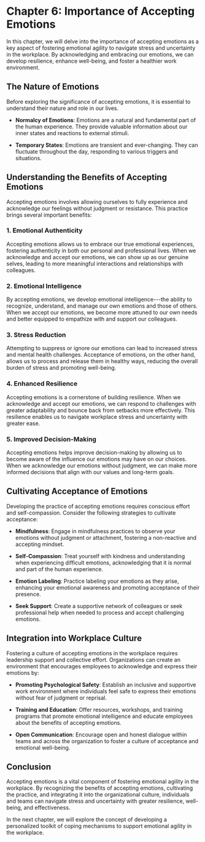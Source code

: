 Chapter 6: Importance of Accepting Emotions
===========================================

In this chapter, we will delve into the importance of accepting emotions as a key aspect of fostering emotional agility to navigate stress and uncertainty in the workplace. By acknowledging and embracing our emotions, we can develop resilience, enhance well-being, and foster a healthier work environment.

The Nature of Emotions
----------------------

Before exploring the significance of accepting emotions, it is essential to understand their nature and role in our lives.

* **Normalcy of Emotions**: Emotions are a natural and fundamental part of the human experience. They provide valuable information about our inner states and reactions to external stimuli.

* **Temporary States**: Emotions are transient and ever-changing. They can fluctuate throughout the day, responding to various triggers and situations.

Understanding the Benefits of Accepting Emotions
------------------------------------------------

Accepting emotions involves allowing ourselves to fully experience and acknowledge our feelings without judgment or resistance. This practice brings several important benefits:

### 1. Emotional Authenticity

Accepting emotions allows us to embrace our true emotional experiences, fostering authenticity in both our personal and professional lives. When we acknowledge and accept our emotions, we can show up as our genuine selves, leading to more meaningful interactions and relationships with colleagues.

### 2. Emotional Intelligence

By accepting emotions, we develop emotional intelligence---the ability to recognize, understand, and manage our own emotions and those of others. When we accept our emotions, we become more attuned to our own needs and better equipped to empathize with and support our colleagues.

### 3. Stress Reduction

Attempting to suppress or ignore our emotions can lead to increased stress and mental health challenges. Acceptance of emotions, on the other hand, allows us to process and release them in healthy ways, reducing the overall burden of stress and promoting well-being.

### 4. Enhanced Resilience

Accepting emotions is a cornerstone of building resilience. When we acknowledge and accept our emotions, we can respond to challenges with greater adaptability and bounce back from setbacks more effectively. This resilience enables us to navigate workplace stress and uncertainty with greater ease.

### 5. Improved Decision-Making

Accepting emotions helps improve decision-making by allowing us to become aware of the influence our emotions may have on our choices. When we acknowledge our emotions without judgment, we can make more informed decisions that align with our values and long-term goals.

Cultivating Acceptance of Emotions
----------------------------------

Developing the practice of accepting emotions requires conscious effort and self-compassion. Consider the following strategies to cultivate acceptance:

* **Mindfulness**: Engage in mindfulness practices to observe your emotions without judgment or attachment, fostering a non-reactive and accepting mindset.

* **Self-Compassion**: Treat yourself with kindness and understanding when experiencing difficult emotions, acknowledging that it is normal and part of the human experience.

* **Emotion Labeling**: Practice labeling your emotions as they arise, enhancing your emotional awareness and promoting acceptance of their presence.

* **Seek Support**: Create a supportive network of colleagues or seek professional help when needed to process and accept challenging emotions.

Integration into Workplace Culture
----------------------------------

Fostering a culture of accepting emotions in the workplace requires leadership support and collective effort. Organizations can create an environment that encourages employees to acknowledge and express their emotions by:

* **Promoting Psychological Safety**: Establish an inclusive and supportive work environment where individuals feel safe to express their emotions without fear of judgment or reprisal.

* **Training and Education**: Offer resources, workshops, and training programs that promote emotional intelligence and educate employees about the benefits of accepting emotions.

* **Open Communication**: Encourage open and honest dialogue within teams and across the organization to foster a culture of acceptance and emotional well-being.

Conclusion
----------

Accepting emotions is a vital component of fostering emotional agility in the workplace. By recognizing the benefits of accepting emotions, cultivating the practice, and integrating it into the organizational culture, individuals and teams can navigate stress and uncertainty with greater resilience, well-being, and effectiveness.

In the next chapter, we will explore the concept of developing a personalized toolkit of coping mechanisms to support emotional agility in the workplace.
